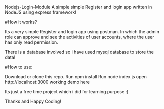 Nodejs-Login-Module
A simple simple Register and login app written in NodeJS using express framework!

#How it works?

Its a very simple Register and login app using postman. In which the admin role can approve and see the activities of user accounts, where the user has only read permission.

There is a database involved so i have used mysql database to store the data!

#How to use:

Download or clone this repo.
Run npm install
Run node index.js
open http://localhost:3000
working demo here

Its just a free time project which i did for learning purpose :)

Thanks and Happy Coding!
